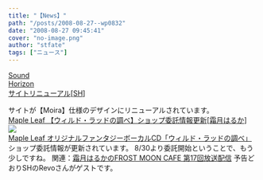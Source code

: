 ```yaml
---
title: "【News】"
path: "/posts/2008-08-27--wp0832"
date: "2008-08-27 09:45:41"
cover: "no-image.png"
author: "stfate"
tags: ["ニュース"]
---
```


<style type="text/css">
<!--
p {white-space: pre-wrap};
-->
</style>

<a class="topics" href="http://www.soundhorizon.com/" target="_blank">Sound Horizon サイトリニューアル</a><span class="junre">[<a href="http://sound-horizon.net/" target="_blank">SH</a>]</span>
<div class="news">サイトが【Moira】仕様のデザインにリニューアルされています。</div>
<a class="topics" href="http://shimotsukin.com/" target="_blank">Maple Leaf 【ウィルド・ラッドの調べ】ショップ委託情報更新</a><span class="junre">[<a href="http://shimotsukin.com/" target="_blank">霜月はるか</a>]</span>
<div class="news"><a href="http://shimotsukin.com/sd/wyrdrad/" target="_blank"><img src="http://shimotsukin.com/sd/wyrdrad/ban200.jpg" alt="Maple Leaf オリジナルファンタジーボーカルCD「ウィルド・ラッドの調べ」"></a>
ショップ委託情報が更新されています。
8/30より委託開始ということで、もう少しですね。
関連：<a href="http://www.timerocket.co.jp/fmc/" target="_blank">霜月はるかのFROST MOON CAFE 第17回放送配信</a>
予告どおりSHのRevoさんがゲストです。</div>
